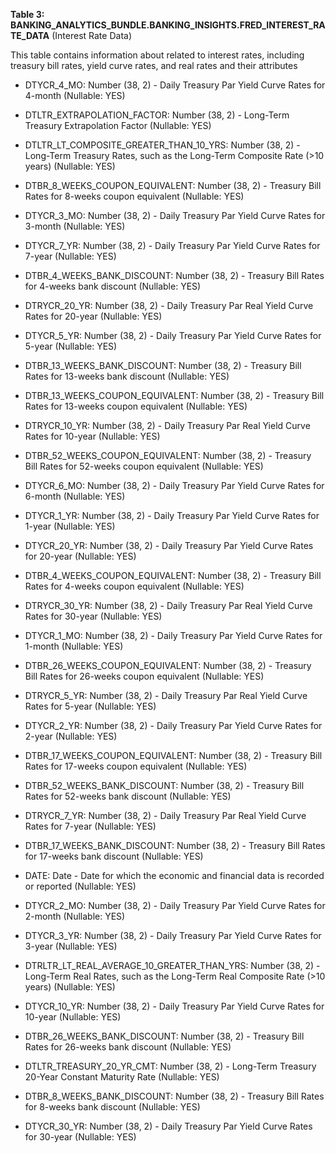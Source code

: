 **Table 3: BANKING_ANALYTICS_BUNDLE.BANKING_INSIGHTS.FRED_INTEREST_RATE_DATA** (Interest Rate Data)

This table contains information about related to interest rates, including treasury bill rates, yield curve rates, and real rates and their attributes

- DTYCR_4_MO: Number (38, 2) - Daily Treasury Par Yield Curve Rates for 4-month (Nullable: YES)

- DTLTR_EXTRAPOLATION_FACTOR: Number (38, 2) - Long-Term Treasury Extrapolation Factor (Nullable: YES)

- DTLTR_LT_COMPOSITE_GREATER_THAN_10_YRS: Number (38, 2) - Long-Term Treasury Rates, such as the Long-Term Composite Rate (>10 years) (Nullable: YES)

- DTBR_8_WEEKS_COUPON_EQUIVALENT: Number (38, 2) - Treasury Bill Rates for 8-weeks coupon equivalent (Nullable: YES)

- DTYCR_3_MO: Number (38, 2) - Daily Treasury Par Yield Curve Rates for 3-month (Nullable: YES)

- DTYCR_7_YR: Number (38, 2) - Daily Treasury Par Yield Curve Rates for 7-year (Nullable: YES)

- DTBR_4_WEEKS_BANK_DISCOUNT: Number (38, 2) - Treasury Bill Rates for 4-weeks bank discount (Nullable: YES)

- DTRYCR_20_YR: Number (38, 2) - Daily Treasury Par Real Yield Curve Rates for 20-year (Nullable: YES)

- DTYCR_5_YR: Number (38, 2) - Daily Treasury Par Yield Curve Rates for 5-year (Nullable: YES)

- DTBR_13_WEEKS_BANK_DISCOUNT: Number (38, 2) - Treasury Bill Rates for 13-weeks bank discount (Nullable: YES)

- DTBR_13_WEEKS_COUPON_EQUIVALENT: Number (38, 2) - Treasury Bill Rates for 13-weeks coupon equivalent (Nullable: YES)

- DTRYCR_10_YR: Number (38, 2) - Daily Treasury Par Real Yield Curve Rates for 10-year (Nullable: YES)

- DTBR_52_WEEKS_COUPON_EQUIVALENT: Number (38, 2) - Treasury Bill Rates for 52-weeks coupon equivalent (Nullable: YES)

- DTYCR_6_MO: Number (38, 2) - Daily Treasury Par Yield Curve Rates for 6-month (Nullable: YES)

- DTYCR_1_YR: Number (38, 2) - Daily Treasury Par Yield Curve Rates for 1-year (Nullable: YES)

- DTYCR_20_YR: Number (38, 2) - Daily Treasury Par Yield Curve Rates for 20-year (Nullable: YES)

- DTBR_4_WEEKS_COUPON_EQUIVALENT: Number (38, 2) - Treasury Bill Rates for 4-weeks coupon equivalent (Nullable: YES)

- DTRYCR_30_YR: Number (38, 2) - Daily Treasury Par Real Yield Curve Rates for 30-year (Nullable: YES)

- DTYCR_1_MO: Number (38, 2) - Daily Treasury Par Yield Curve Rates for 1-month (Nullable: YES)

- DTBR_26_WEEKS_COUPON_EQUIVALENT: Number (38, 2) - Treasury Bill Rates for 26-weeks coupon equivalent (Nullable: YES)

- DTRYCR_5_YR: Number (38, 2) - Daily Treasury Par Real Yield Curve Rates for 5-year (Nullable: YES)

- DTYCR_2_YR: Number (38, 2) - Daily Treasury Par Yield Curve Rates for 2-year (Nullable: YES)

- DTBR_17_WEEKS_COUPON_EQUIVALENT: Number (38, 2) - Treasury Bill Rates for 17-weeks coupon equivalent (Nullable: YES)

- DTBR_52_WEEKS_BANK_DISCOUNT: Number (38, 2) - Treasury Bill Rates for 52-weeks bank discount (Nullable: YES)

- DTRYCR_7_YR: Number (38, 2) - Daily Treasury Par Real Yield Curve Rates for 7-year (Nullable: YES)

- DTBR_17_WEEKS_BANK_DISCOUNT: Number (38, 2) - Treasury Bill Rates for 17-weeks bank discount (Nullable: YES)

- DATE: Date - Date for which the economic and financial data is recorded or reported (Nullable: YES)

- DTYCR_2_MO: Number (38, 2) - Daily Treasury Par Yield Curve Rates for 2-month (Nullable: YES)

- DTYCR_3_YR: Number (38, 2) - Daily Treasury Par Yield Curve Rates for 3-year (Nullable: YES)

- DTRLTR_LT_REAL_AVERAGE_10_GREATER_THAN_YRS: Number (38, 2) - Long-Term Real Rates, such as the Long-Term Real Composite Rate (>10 years) (Nullable: YES)

- DTYCR_10_YR: Number (38, 2) - Daily Treasury Par Yield Curve Rates for 10-year (Nullable: YES)

- DTBR_26_WEEKS_BANK_DISCOUNT: Number (38, 2) - Treasury Bill Rates for 26-weeks bank discount (Nullable: YES)

- DTLTR_TREASURY_20_YR_CMT: Number (38, 2) - Long-Term Treasury 20-Year Constant Maturity Rate (Nullable: YES)

- DTBR_8_WEEKS_BANK_DISCOUNT: Number (38, 2) - Treasury Bill Rates for 8-weeks bank discount (Nullable: YES)

- DTYCR_30_YR: Number (38, 2) - Daily Treasury Par Yield Curve Rates for 30-year (Nullable: YES)

